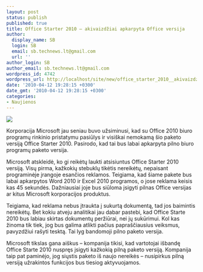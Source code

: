 ```yaml
---
layout: post
status: publish
published: true
title: Office Starter 2010 – akivaizdžiai apkarpyta Office versija
author:
  display_name: SB
  login: SB
  email: sb.technews.lt@gmail.com
  url: ''
author_login: SB
author_email: sb.technews.lt@gmail.com
wordpress_id: 4742
wordpress_url: http://localhost/site/new/office_starter_2010__akivaizdziai_apkarpyta_office_versija/
date: '2010-04-12 19:28:15 +0300'
date_gmt: '2010-04-12 19:28:15 +0300'
categories:
- Naujienos
---
```

<div class="imgright"><img src="http://www.part.lt/img/e91d4b7c1f8c1ab110bf8b1294b2854d635.jpg"  /></div>
<p>Korporacija Microsoft jau seniau buvo užsiminusi, kad su Office 2010 biuro programų rinkinio pristatymu pasiūlys ir visiškai nemokamą šio paketo versiją Office Starter 2010. Pasirodo, kad tai bus labai apkarpyta pilno biuro programų paketo versija.</p>
<p>Microsoft atskleidė, ko gi reikėtų laukti atsisiuntus Office Starter 2010 versiją. Visų pirma, kažkokių stebuklų tikėtis nereikėtų, nepaisant programinėje įrangoje esančios reklamos. Teigiama, kad šiame pakete bus labai apkarpytos Word 2010 ir Excel 2010 programos, o jose reklama keisis kas 45 sekundės. Dažniausiai joje bus siūloma įsigyti pilnas Office versijas ar kitus Microsoft korporacijos produktus.</p>
<p>Teigiama, kad reklama nebus įtraukta į sukurtą dokumentą, tad jos baimintis nereikėtų. Bet kokiu atveju analitikai jau dabar pastebi, kad Office Starte 2010 bus labiau skirtas dokumentų peržiūrai, nei jų sukūrimui. Kol kas žinoma tik tiek, jog bus galima atlikti pačius papraščiausius veiksmus, pavyzdžiui rašyti tesktą. Tai lyg bandomoji pilno paketo versija.</p>
<p>Microsoft tikslas gana aiškus – kompanija tikisi, kad vartotojai išbandę Office Starte 2010 nuspręs įsigyti kažkokią pilną paketo versiją. Kompanija taip pat paminėjo, jog siųstis paketo iš naujo nereikės – nusipirkus pilną versiją užrakintos funkcijos bus tiesiog aktyvuojamos.<br /></p>
